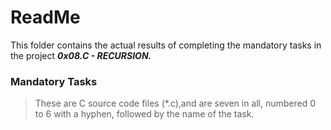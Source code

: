 # ReadMe

This folder contains the actual results of completing the mandatory tasks in the project ___0x08.C - RECURSION.___

### Mandatory Tasks
> These are C source code files (*.c),and are seven in all, numbered 0 to 6 with a hyphen, followed by the name of the task.
